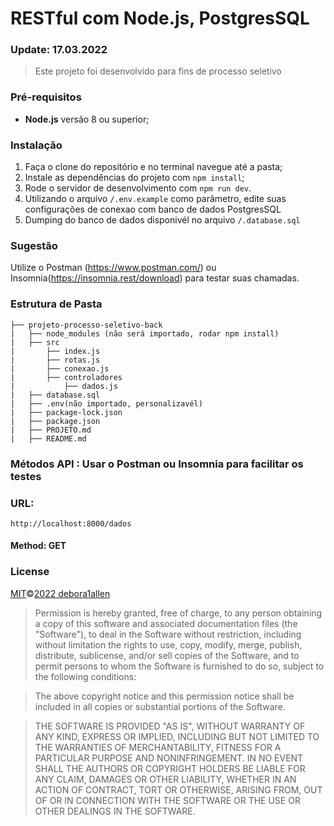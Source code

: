 # RESTful com Node.js, PostgresSQL

### Update: 17.03.2022

> Este projeto foi desenvolvido para fins de processo seletivo

### Pré-requisitos

- **Node.js** versão 8 ou superior;


### Instalação

1. Faça o clone do repositório e no terminal navegue até a pasta;
2. Instale as dependências do projeto com `npm install`;
3. Rode o servidor de desenvolvimento com `npm run dev`.
4. Utilizando o arquivo `/.env.example` como parâmetro, edite suas configurações de conexao com banco de dados PostgresSQL
5. Dumping do banco de dados disponivél no arquivo `/.database.sql`

### Sugestão

Utilize o Postman (https://www.postman.com/) ou Insomnia(https://insomnia.rest/download) para testar suas chamadas.

### Estrutura de Pasta

    ├── projeto-processo-seletivo-back
    |   ├── node_modules (não será importado, rodar npm install)
    |   ├── src
    |       ├── index.js
    |       ├── rotas.js
    |       ├── conexao.js
    |       ├── controladores
    |           ├── dados.js
    |   ├── database.sql
    |   ├── .env(não importado, personalizavél)
    |   ├── package-lock.json
    |   ├── package.json
    |   ├── PROJETO.md
    |   ├── README.md

### Métodos API : Usar o Postman ou Insomnia para facilitar os testes

### URL: 
    http://localhost:8000/dados
#### Method: GET  


### License

[MIT](https://github.com/Debora1Allen)©[2022 debora1allen](https://github.com/Debora1Allen)

> Permission is hereby granted, free of charge, to any person obtaining a copy of this software and associated documentation files (the "Software"), to deal in the Software without restriction, including without limitation the rights to use, copy, modify, merge, publish, distribute, sublicense, and/or sell copies of the Software, and to permit persons to whom the Software is furnished to do so, subject to the following conditions:

> The above copyright notice and this permission notice shall be included in all copies or substantial portions of the Software.

> THE SOFTWARE IS PROVIDED "AS IS", WITHOUT WARRANTY OF ANY KIND, EXPRESS OR IMPLIED, INCLUDING BUT NOT LIMITED TO THE WARRANTIES OF MERCHANTABILITY, FITNESS FOR A PARTICULAR PURPOSE AND NONINFRINGEMENT. IN NO EVENT SHALL THE AUTHORS OR COPYRIGHT HOLDERS BE LIABLE FOR ANY CLAIM, DAMAGES OR OTHER LIABILITY, WHETHER IN AN ACTION OF CONTRACT, TORT OR OTHERWISE, ARISING FROM, OUT OF OR IN CONNECTION WITH THE SOFTWARE OR THE USE OR OTHER DEALINGS IN THE SOFTWARE.